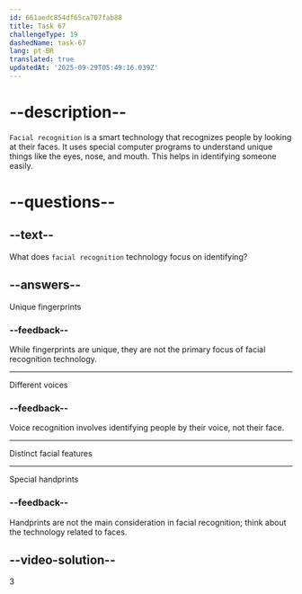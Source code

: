 ```yaml
---
id: 661aedc854df65ca707fab88
title: Task 67
challengeType: 19
dashedName: task-67
lang: pt-BR
translated: true
updatedAt: '2025-09-29T05:49:16.039Z'
---
```


# --description--

`Facial recognition` is a smart technology that recognizes people by looking at their faces. It uses special computer programs to understand unique things like the eyes, nose, and mouth. This helps in identifying someone easily.


# --questions--

## --text--

What does `facial recognition` technology focus on identifying?

## --answers--

Unique fingerprints

### --feedback--

While fingerprints are unique, they are not the primary focus of facial recognition technology.

---

Different voices

### --feedback--

Voice recognition involves identifying people by their voice, not their face.

---

Distinct facial features

---

Special handprints

### --feedback--

Handprints are not the main consideration in facial recognition; think about the technology related to faces.

## --video-solution--

3
